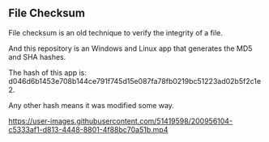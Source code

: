 ## File Checksum

File checksum is an old technique to verify the integrity of a file.

And this repository is an Windows and Linux app that generates the MD5 and SHA hashes.

The hash of this app is: d046d6b1453e708b144ce791f745d15e087fa78fb0219bc51223ad02b5f2c1e2.

Any other hash means it was modified some way.

https://user-images.githubusercontent.com/51419598/200956104-c5333af1-d813-4448-8801-4f88bc70a51b.mp4

